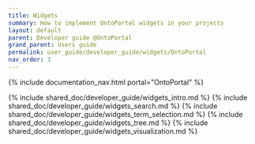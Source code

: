 ```yaml
---
title: Widgets
summary: How to implement OntoPortal widgets in your projects
layout: default
parent: Developer guide @OntoPortal
grand_parent: Users guide
permalink: user_guide/developer_guide/widgets/OntoPortal
nav_order: 3
---
```


{% include documentation_nav.html portal="OntoPortal"  %}

{% include shared_doc/developer_guide/widgets_intro.md  %}
{% include shared_doc/developer_guide/widgets_search.md  %}
{% include shared_doc/developer_guide/widgets_term_selection.md  %}
{% include shared_doc/developer_guide/widgets_tree.md  %}
{% include shared_doc/developer_guide/widgets_visualization.md  %}